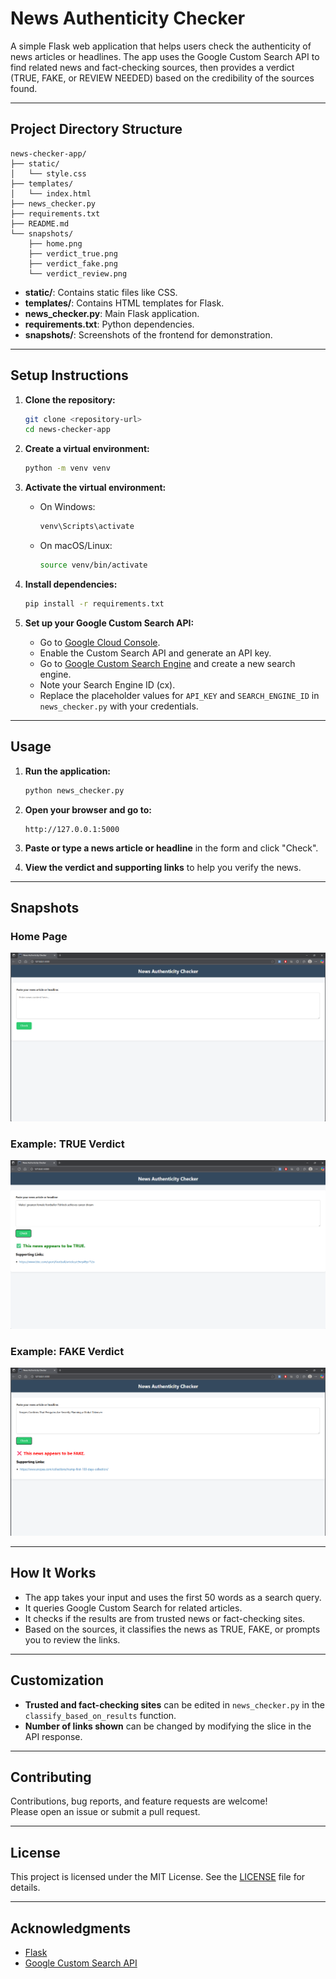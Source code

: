 # News Authenticity Checker

A simple Flask web application that helps users check the authenticity of news articles or headlines. The app uses the Google Custom Search API to find related news and fact-checking sources, then provides a verdict (TRUE, FAKE, or REVIEW NEEDED) based on the credibility of the sources found.

---

## Project Directory Structure

```
news-checker-app/
├── static/
│   └── style.css
├── templates/
│   └── index.html
├── news_checker.py
├── requirements.txt
├── README.md
└── snapshots/
    ├── home.png
    ├── verdict_true.png
    ├── verdict_fake.png
    └── verdict_review.png
```

- **static/**: Contains static files like CSS.
- **templates/**: Contains HTML templates for Flask.
- **news_checker.py**: Main Flask application.
- **requirements.txt**: Python dependencies.
- **snapshots/**: Screenshots of the frontend for demonstration.

---

## Setup Instructions

1. **Clone the repository:**
   ```sh
   git clone <repository-url>
   cd news-checker-app
   ```

2. **Create a virtual environment:**
   ```sh
   python -m venv venv
   ```

3. **Activate the virtual environment:**
   - On Windows:
     ```sh
     venv\Scripts\activate
     ```
   - On macOS/Linux:
     ```sh
     source venv/bin/activate
     ```

4. **Install dependencies:**
   ```sh
   pip install -r requirements.txt
   ```

5. **Set up your Google Custom Search API:**
   - Go to [Google Cloud Console](https://console.cloud.google.com/).
   - Enable the Custom Search API and generate an API key.
   - Go to [Google Custom Search Engine](https://cse.google.com/cse/all) and create a new search engine.
   - Note your Search Engine ID (cx).
   - Replace the placeholder values for `API_KEY` and `SEARCH_ENGINE_ID` in `news_checker.py` with your credentials.

---

## Usage

1. **Run the application:**
   ```sh
   python news_checker.py
   ```

2. **Open your browser and go to:**
   ```
   http://127.0.0.1:5000
   ```

3. **Paste or type a news article or headline** in the form and click "Check".

4. **View the verdict and supporting links** to help you verify the news.

---

## Snapshots

### Home Page

![Home Page](snapshots/home.png)

### Example: TRUE Verdict

![True Verdict](snapshots/verdict_true.png)

### Example: FAKE Verdict

![Fake Verdict](snapshots/verdict_fake.png)

---

## How It Works

- The app takes your input and uses the first 50 words as a search query.
- It queries Google Custom Search for related articles.
- It checks if the results are from trusted news or fact-checking sites.
- Based on the sources, it classifies the news as TRUE, FAKE, or prompts you to review the links.

---

## Customization

- **Trusted and fact-checking sites** can be edited in `news_checker.py` in the `classify_based_on_results` function.
- **Number of links shown** can be changed by modifying the slice in the API response.

---

## Contributing

Contributions, bug reports, and feature requests are welcome!  
Please open an issue or submit a pull request.

---

## License

This project is licensed under the MIT License. See the [LICENSE](LICENSE) file for details.

---

## Acknowledgments

- [Flask](https://flask.palletsprojects.com/)
- [Google Custom Search API](https://developers.google.com/custom-search/v1/overview)